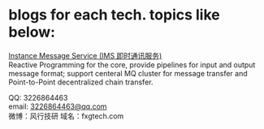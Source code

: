 # blogs for each tech. topics like below:

[Instance Message Service (IMS 即时通讯服务)](ims.md)   
Reactive Programming for the core, provide pipelines for input and output message format; support centeral MQ cluster for message transfer and Point-to-Point decentralized chain transfer.

QQ: 3226864463  
email: 3226864463@qq.com  
微博：风行技研 
域名：fxgtech.com
